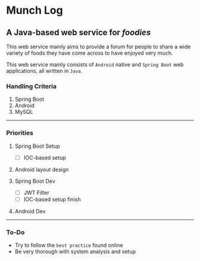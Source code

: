 # Munch Log

## A Java-based web service for *foodies*

This web service mainly aims to provide a forum for people to share a wide variety of foods they have come across to have enjoyed very much.

This web service mainly consists of `Android` native and `Spring Boot` web applications, all written in `Java`.

### Handling Criteria

1. Spring Boot
2. Android
3. MySQL

---

### Priorities

1. Spring Boot Setup
    - [ ] IOC-based setup

2. Android layout design

3. Spring Boot Dev
    - [ ] JWT Filter
    - [ ] IOC-based setup finish

4. Android Dev

---

### To-Do

- Try to follow the `best practice` found online
- Be very thorough with system analysis and setup